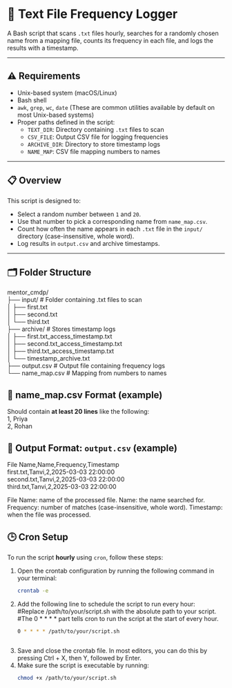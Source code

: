 # 🔁 Text File Frequency Logger

A Bash script that scans `.txt` files hourly, searches for a randomly chosen name from a mapping file, counts its frequency in each file, and logs the results with a timestamp.

---

## ⚠️ Requirements

- Unix-based system (macOS/Linux)
- Bash shell
- `awk`, `grep`, `wc`, `date` (These are common utilities available by default on most Unix-based systems)
- Proper paths defined in the script:
  - `TEXT_DIR`: Directory containing `.txt` files to scan
  - `CSV_FILE`: Output CSV file for logging frequencies
  - `ARCHIVE_DIR`: Directory to store timestamp logs
  - `NAME_MAP`: CSV file mapping numbers to names


---

## 📋 Overview

This script is designed to:

- Select a random number between `1` and `20`.
- Use that number to pick a corresponding name from `name_map.csv`.
- Count how often the name appears in each `.txt` file in the `input/` directory (case-insensitive, whole word).
- Log results in `output.csv` and archive timestamps.

---
## 🗂️ Folder Structure
mentor_cmdp/  
├── input/ # Folder containing .txt files to scan  
│ ├── first.txt  
│ ├── second.txt  
│ └── third.txt  
├── archive/ # Stores timestamp logs  
│ ├── first.txt_access_timestamp.txt  
│ ├── second.txt_access_timestamp.txt  
│ ├── third.txt_access_timestamp.txt  
│ └── timestamp_archive.txt  
├── output.csv # Output file containing frequency logs  
└── name_map.csv # Mapping from numbers to names  

## 📄 name_map.csv Format (example)
Should contain **at least 20 lines** like the following:  
1, Priya  
2, Rohan  

 ## 📝 Output Format: `output.csv` (example)
File Name,Name,Frequency,Timestamp  
first.txt,Tanvi,2,2025-03-03 22:00:00  
second.txt,Tanvi,2,2025-03-03 22:00:00  
third.txt,Tanvi,2,2025-03-03 22:00:00  

File Name: name of the processed file.
Name: the name searched for.
Frequency: number of matches (case-insensitive, whole word).
Timestamp: when the file was processed.
## 🕒 Cron Setup

To run the script **hourly** using `cron`, follow these steps:

1. Open the crontab configuration by running the following command in your terminal:  
    ```bash  
    crontab -e  

2. Add the following line to schedule the script to run every hour:    
     #Replace /path/to/your/script.sh with the absolute path to your script.  
     #The 0 * * * * part tells cron to run the script at the start of every hour.
    ```bash 
    0 * * * * /path/to/your/script.sh  
      
3. Save and close the crontab file. In most editors, you can do this by pressing Ctrl + X, then Y, followed by Enter.  
4. Make sure the script is executable by running:  
    ```bash
    chmod +x /path/to/your/script.sh     


